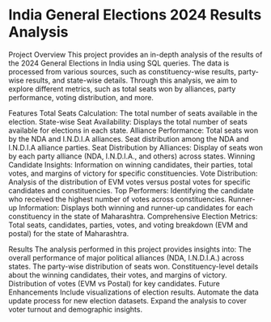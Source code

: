 # India General Elections 2024 Results Analysis
Project Overview
This project provides an in-depth analysis of the results of the 2024 General Elections in India using SQL queries. The data is processed from various sources, such as constituency-wise results, party-wise results, and state-wise details. Through this analysis, we aim to explore different metrics, such as total seats won by alliances, party performance, voting distribution, and more.

Features
Total Seats Calculation: The total number of seats available in the election.
State-wise Seat Availability: Displays the total number of seats available for elections in each state.
Alliance Performance:
Total seats won by the NDA and I.N.D.I.A alliances.
Seat distribution among the NDA and I.N.D.I.A alliance parties.
Seat Distribution by Alliances: Display of seats won by each party alliance (NDA, I.N.D.I.A., and others) across states.
Winning Candidate Insights: Information on winning candidates, their parties, total votes, and margins of victory for specific constituencies.
Vote Distribution: Analysis of the distribution of EVM votes versus postal votes for specific candidates and constituencies.
Top Performers: Identifying the candidate who received the highest number of votes across constituencies.
Runner-up Information: Displays both winning and runner-up candidates for each constituency in the state of Maharashtra.
Comprehensive Election Metrics: Total seats, candidates, parties, votes, and voting breakdown (EVM and postal) for the state of Maharashtra.


Results
The analysis performed in this project provides insights into:
The overall performance of major political alliances (NDA, I.N.D.I.A.) across states.
The party-wise distribution of seats won.
Constituency-level details about the winning candidates, their votes, and margins of victory.
Distribution of votes (EVM vs Postal) for key candidates.
Future Enhancements
Include visualizations of election results.
Automate the data update process for new election datasets.
Expand the analysis to cover voter turnout and demographic insights.
